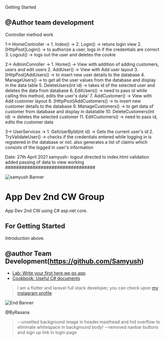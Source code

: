 ﻿Getting Started
## @Author team development

Controller method work

1-> HomeController -> 1.  Index() -> 
					  2.  Login() -> retuns login view
					  2.  [HttpPost]Login() -> to authorize a user, logs in if the credentials are correct
					  3.  Logout() -> logs out the user and deletes the cookie

2-> AdminConroller -> 1.  Home() -> View with addition of adding customers, users and edit users
					  2.  AddUser() -> View with Add user layout
					  3.  [HttpPost]AddUsers() -> to insert new user details to the database
					  4.  ManageUsers() -> to get all the user values from the database and display in the data table
					  5.  DeleteUsers(int id) -> takes id of the selected user and deletes the data from database
					  6.  EditUsers() -> need to pass id while calling this method, edits the user's data'
					  7.  AddCustomer() -> View with Add customer layout
					  8.  [HttpPost]AddCustomers() -> to insert new customer details to the database
					  9.  ManageCustomers() -> to get data of customer from database and display in datatable
					  10. DeleteCustomers(int id) -> deletes the selected customer
					  11. EditCustomers() -> need to pass id, edits the customer data

3-> UserServices ->   1.  GetUserById(int id) -> Gets the current user's id
					  2.  TryValidateUser() -> checks if the credentials entered while logging in is registered in the database or not.
											   also generates a list of claims which consists of the logged in user's information


Date: 27th April 2021
samyush- logout directed to index.html
validation added 
passing of data to view working
#################################

![samyush Banner](http://1.bp.blogspot.com/-15jx1ht9-Ys/VH5CasSmByI/AAAAAAAATdg/S9jVPJpaSmU/s1600/chee1.jpg)


# App Dev 2nd CW Group	

App Dev 2nd CW using C# asp.net core.

## For Getting Started
Introduction above.

## @author Team Development(https://github.com/Samyush)


- [Lab: Write your first here we go app](https://flutter.dev/docs/get-started/codelab)
- [Cookbook: Useful C# documents](https://flutter.dev/docs/cookbook)

>I am a flutter and laravel full stack developer, you can check upon [my instagram profile](https://www.instagram.com/samyush/)

![End Banner](https://github.com/londonappbrewery/Images/blob/master/readme-end-banner.png)

@ByRasana
>--unsetted background image in header.masthead
and hid overflow to eliminate whitespace in background body!
>--removed navbar buttons and sign up link in login page
